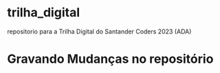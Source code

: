 # trilha_digital
repositorio para a Trilha Digital do Santander Coders 2023 (ADA)
# Gravando Mudanças no repositório
